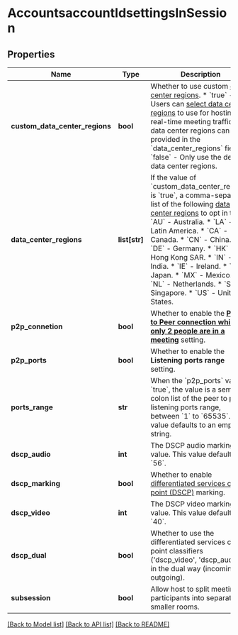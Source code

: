 # AccountsaccountIdsettingsInSession

## Properties
Name | Type | Description | Notes
------------ | ------------- | ------------- | -------------
**custom_data_center_regions** | **bool** | Whether to use custom [data center regions](https://support.zoom.us/hc/en-us/articles/360042411451-Selecting-data-center-regions-for-meetings-webinars).  * &#x60;true&#x60; - Users can [select data center regions](https://support.zoom.us/hc/en-us/articles/360042411451-Selecting-data-center-regions-for-hosted-meetings-and-webinars) to use for hosting real-time meeting traffic. The data center regions can be provided in the &#x60;data_center_regions&#x60; field.  * &#x60;false&#x60; - Only use the default data center regions. | [optional] 
**data_center_regions** | **list[str]** | If the value of &#x60;custom_data_center_regions&#x60; is &#x60;true&#x60;, a comma-separated list of the following [data center regions](https://support.zoom.us/hc/en-us/articles/360059254691-Datacenter-abbreviation-list) to opt in to.  * &#x60;AU&#x60; - Australia. * &#x60;LA&#x60; - Latin America.  * &#x60;CA&#x60; - Canada.  * &#x60;CN&#x60; - China.  * &#x60;DE&#x60; - Germany.  * &#x60;HK&#x60; - Hong Kong SAR.  * &#x60;IN&#x60; - India.  * &#x60;IE&#x60; - Ireland.  * &#x60;TY&#x60; - Japan.  * &#x60;MX&#x60; - Mexico.  * &#x60;NL&#x60; - Netherlands.  * &#x60;SG&#x60; - Singapore.  * &#x60;US&#x60; - United States. | [optional] 
**p2p_connetion** | **bool** | Whether to enable the [**Peer to Peer connection while only 2 people are in a meeting**](https://support.zoom.us/hc/en-us/articles/360061410851-Enabling-Peer-to-Peer-connection-for-2-people-in-a-meeting) setting. | [optional] 
**p2p_ports** | **bool** | Whether to enable the **Listening ports range** setting. | [optional] 
**ports_range** | **str** | When the &#x60;p2p_ports&#x60; value is &#x60;true&#x60;, the value is a semi-colon list of the peer to peer listening ports range, between &#x60;1&#x60; to &#x60;65535&#x60;. This value defaults to an empty string. | [optional] [default to '']
**dscp_audio** | **int** | The DSCP audio marking value. This value defaults to &#x60;56&#x60;. | [optional] [default to 56]
**dscp_marking** | **bool** | Whether to enable [differentiated services code point (DSCP)](https://en.wikipedia.org/wiki/Differentiated_services) marking. | [optional] 
**dscp_video** | **int** | The DSCP video marking value. This value defaults to &#x60;40&#x60;. | [optional] [default to 40]
**dscp_dual** | **bool** | Whether to use the differentiated services code point classifiers (&#x27;dscp_video&#x27;, &#x27;dscp_audio&#x27;) in the dual way (incoming and outgoing). | [optional] 
**subsession** | **bool** | Allow host to split meeting participants into separate, smaller rooms. | [optional] 

[[Back to Model list]](../README.md#documentation-for-models) [[Back to API list]](../README.md#documentation-for-api-endpoints) [[Back to README]](../README.md)

